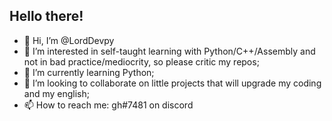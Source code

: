 ## Hello there!

- 👋 Hi, I’m @LordDevpy
- 👀 I’m interested in self-taught learning with Python/C++/Assembly and not in bad practice/mediocrity, so please critic my repos;
- 🌱 I’m currently learning Python;
- 💞️ I’m looking to collaborate on little projects that will upgrade my coding and my english;
- 📫 How to reach me: gh#7481 on discord

<div>
  <a href="https://github.com/LordDevpy">
</div>

